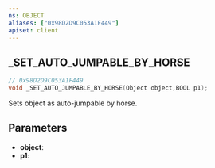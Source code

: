 ```yaml
---
ns: OBJECT
aliases: ["0x98D2D9C053A1F449"]
apiset: client
---
```

## _SET_AUTO_JUMPABLE_BY_HORSE

```c
// 0x98D2D9C053A1F449
void _SET_AUTO_JUMPABLE_BY_HORSE(Object object,BOOL p1);
```

Sets object as auto-jumpable by horse.

## Parameters
* **object**:
* **p1**: